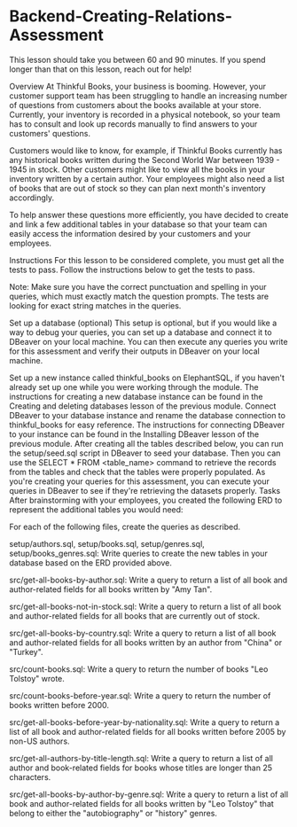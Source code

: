 # Backend-Creating-Relations-Assessment

This lesson should take you between 60 and 90 minutes. If you spend longer than that on this lesson, reach out for help!

Overview
At Thinkful Books, your business is booming. However, your customer support team has been struggling to handle an increasing number of questions from customers about the books available at your store. Currently, your inventory is recorded in a physical notebook, so your team has to consult and look up records manually to find answers to your customers' questions.

Customers would like to know, for example, if Thinkful Books currently has any historical books written during the Second World War between 1939 - 1945 in stock. Other customers might like to view all the books in your inventory written by a certain author. Your employees might also need a list of books that are out of stock so they can plan next month's inventory accordingly.

To help answer these questions more efficiently, you have decided to create and link a few additional tables in your database so that your team can easily access the information desired by your customers and your employees.

Instructions
For this lesson to be considered complete, you must get all the tests to pass. Follow the instructions below to get the tests to pass.

Note: Make sure you have the correct punctuation and spelling in your queries, which must exactly match the question prompts. The tests are looking for exact string matches in the queries.

Set up a database (optional)
This setup is optional, but if you would like a way to debug your queries, you can set up a database and connect it to DBeaver on your local machine. You can then execute any queries you write for this assessment and verify their outputs in DBeaver on your local machine.

Set up a new instance called thinkful_books on ElephantSQL, if you haven't already set up one while you were working through the module. The instructions for creating a new database instance can be found in the Creating and deleting databases lesson of the previous module.
Connect DBeaver to your database instance and rename the database connection to thinkful_books for easy reference. The instructions for connecting DBeaver to your instance can be found in the Installing DBeaver lesson of the previous module.
After creating all the tables described below, you can run the setup/seed.sql script in DBeaver to seed your database. Then you can use the SELECT * FROM <table_name> command to retrieve the records from the tables and check that the tables were properly populated. As you're creating your queries for this assessment, you can execute your queries in DBeaver to see if they're retrieving the datasets properly.
Tasks
After brainstorming with your employees, you created the following ERD to represent the additional tables you would need:



For each of the following files, create the queries as described.

setup/authors.sql, setup/books.sql, setup/genres.sql, setup/books_genres.sql: Write queries to create the new tables in your database based on the ERD provided above.

src/get-all-books-by-author.sql: Write a query to return a list of all book and author-related fields for all books written by "Amy Tan".

src/get-all-books-not-in-stock.sql: Write a query to return a list of all book and author-related fields for all books that are currently out of stock.

src/get-all-books-by-country.sql: Write a query to return a list of all book and author-related fields for all books written by an author from "China" or "Turkey".

src/count-books.sql: Write a query to return the number of books "Leo Tolstoy" wrote.

src/count-books-before-year.sql: Write a query to return the number of books written before 2000.

src/get-all-books-before-year-by-nationality.sql: Write a query to return a list of all book and author-related fields for all books written before 2005 by non-US authors.

src/get-all-authors-by-title-length.sql: Write a query to return a list of all author and book-related fields for books whose titles are longer than 25 characters.

src/get-all-books-by-author-by-genre.sql: Write a query to return a list of all book and author-related fields for all books written by "Leo Tolstoy" that belong to either the "autobiography" or "history" genres.
